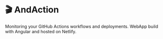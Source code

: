 # 🎬 AndAction

Monitoring your GitHub Actions workflows and deployments.
WebApp build with Angular and hosted on Netlify.
